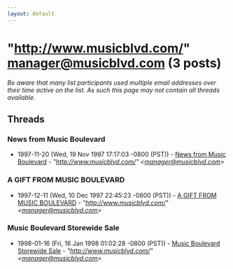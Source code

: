 ```yaml
---
layout: default
---
```


# "http://www.musicblvd.com/" <manager@musicblvd.com> (3 posts)

_Be aware that many list participants used multiple email addresses over their time active on the list. As such this page may not contain all threads available._

## Threads

### News from Music Boulevard
+ 1997-11-20 (Wed, 19 Nov 1997 17:17:03 -0800 (PST)) - [News from Music Boulevard](/archive/1997/11/af4b9e222f472f88940167dd3f911dedc4a3b7fa67f385b49896f41bc1a33e0c) - _"http://www.musicblvd.com/" \<manager@musicblvd.com\>_

### A GIFT FROM MUSIC BOULEVARD
+ 1997-12-11 (Wed, 10 Dec 1997 22:45:23 -0800 (PST)) - [A GIFT FROM MUSIC BOULEVARD](/archive/1997/12/cec1c6011de179d4fbfed54598d590853de5e4a64ffad9b385e2a64a2e829faa) - _"http://www.musicblvd.com/" \<manager@musicblvd.com\>_

### Music Boulevard Storewide Sale
+ 1998-01-16 (Fri, 16 Jan 1998 01:02:28 -0800 (PST)) - [Music Boulevard Storewide Sale](/archive/1998/01/ed789effd5888749e4da485f542f6f3991db00a0efbc6124a0a3579d1d554f20) - _"http://www.musicblvd.com/" \<manager@musicblvd.com\>_

